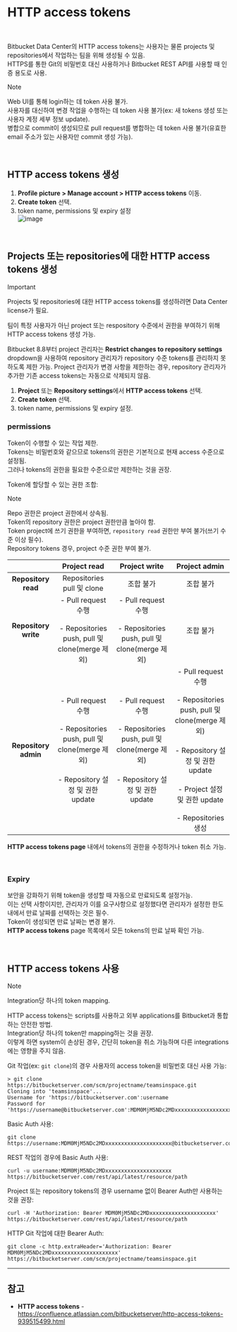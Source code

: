 # HTTP access tokens

<br>

Bitbucket Data Center의 HTTP access tokens는 사용자는 물론 projects 및 repositories에서 작업하는 팀을 위해 생성될 수 있음.  
HTTPS를 통한 Git의 비밀번호 대신 사용하거나 Bitbucket REST API를 사용할 때 인증 용도로 사용.

> [!NOTE]  
> Web UI를 통해 login하는 데 token 사용 불가.  
> 사용자를 대신하여 변경 작업을 수행하는 데 token 사용 불가(ex: 새 tokens 생성 또는 사용자 계정 세부 정보 update).  
> 병합으로 commit이 생성되므로 pull request를 병합하는 데 token 사용 불가(유효한 email 주소가 있는 사용자만 commit 생성 가능).

<br>

## HTTP access tokens 생성
1. **Profile picture > Manage account > HTTP access tokens** 이동.
2. **Create token** 선택.
3. token name, permissions 및 expiry 설정  
  ![image](https://confluence.atlassian.com/bitbucketserver/files/939515499/1095239964/1/1636429838193/CreateHTTPtoken.png)

<br>

## Projects 또는 repositories에 대한 HTTP access tokens 생성
> [!IMPORTANT]  
> Projects 및 repositories에 대한 HTTP access tokens를 생성하려면 Data Center license가 필요.

팀이 특정 사용자가 아닌 project 또는 respository 수준에서 권한을 부여하기 위해 HTTP access tokens 생성 가능.

Bitbucket 8.8부터 project 관리자는 **Restrict changes to repository settings** dropdown을 사용하여 repository 관리자가 repository 수준 tokens를 관리하지 못하도록 제한 가능.
Project 관리자가 변경 사항을 제한하는 경우, repository 관리자가 추가한 기존 access tokens는 자동으로 삭제되지 않음.

1. **Project** 또는 **Repository settings**에서 **HTTP access tokens** 선택.
2. **Create token** 선택.
3. token name, permissions 및 expiry 설정.

### permissions
Token이 수행할 수 있는 작업 제한.  
Tokens는 비밀번호와 같으므로 tokens의 권한은 기본적으로 현재 access 수준으로 설정됨.  
그러나 tokens의 권한을 필요한 수준으로만 제한하는 것을 권장.

Token에 할당할 수 있는 권한 조합:  
> [!NOTE]  
> Repo 권한은 project 권한에서 상속됨.  
> Token의 repository 권한은 project 권한만큼 높아야 함.  
> Token project에 쓰기 권한을 부여하면, `repository read` 권한만 부여 불가(쓰기 수준 이상 필수).  
> Repository tokens 경우, project 수준 권한 부여 불가.

| | Project read | Project write | Project admin |
:---: | :---: | :---: | :---:
**Repository read** | Repositories pull 및 clone | 조합 불가 | 조합 불가
**Repository write** | - Pull request 수행<br><br> - Repositories push, pull 및 clone(merge 제외) | - Pull request 수행<br><br> - Repositories push, pull 및 clone(merge 제외) | 조합 불가
**Repository admin** | - Pull request 수행<br><br> - Repositories push, pull 및 clone(merge 제외)<br><br> - Repository 설정 및 권한 update | - Pull request 수행<br><br> - Repositories push, pull 및 clone(merge 제외)<br><br> - Repository 설정 및 권한 update | - Pull request 수행<br><br> - Repositories push, pull 및 clone(merge 제외)<br><br> - Repository 설정 및 권한 update<br><br> - Project 설정 및 권한 update<br><br> - Repositories 생성

**HTTP access tokens page** 내에서 tokens의 권한을 수정하거나 token 취소 가능.

<br>

### Expiry
보안을 강화하기 위해 token을 생성할 때 자동으로 만료되도록 설정가능.  
이는 선택 사항이지만, 관리자가 이를 요구사항으로 설정했다면 관리자가 설정한 한도 내에서 만료 날짜를 선택하는 것은 필수.  
Token이 생성되면 만료 날짜는 변경 불가.  
**HTTP access tokens** page 목록에서 모든 tokens의 만료 날짜 확인 가능.

<br>

## HTTP access tokens 사용
> [!NOTE]  
> Integration당 하나의 token mapping.
> 
> HTTP access tokens는 scripts를 사용하고 외부 applications를 Bitbucket과 통합하는 안전한 방법.  
> Integration당 하나의 token만 mapping하는 것을 권장.  
> 이렇게 하면 system이 손상된 경우, 간단히 token을 취소 가능하며 다른 integrations에는 영향을 주지 않음.

Git 작업(ex: `git clone`)의 경우 사용자의 access token을 비밀번호 대신 사용 가능:
```
> git clone https://bitbucketserver.com/scm/projectname/teamsinspace.git
Cloning into 'teamsinspace'...
Username for 'https://bitbucketserver.com':username
Password for 'https://username@bitbucketserver.com':MDM0MjM5NDc2MDxxxxxxxxxxxxxxxxxxxxx
```

Basic Auth 사용:
```
git clone https://username:MDM0MjM5NDc2MDxxxxxxxxxxxxxxxxxxxxx@bitbucketserver.com/scm/projectname/teamsinspace.git
```

REST 작업의 경우에 Basic Auth 사용:
```
curl -u username:MDM0MjM5NDc2MDxxxxxxxxxxxxxxxxxxxxx https://bitbucketserver.com/rest/api/latest/resource/path
```

Project 또는 repository tokens의 경우 username 없이 Bearer Auth만 사용하는 것을 권장:
```
curl -H 'Authorization: Bearer MDM0MjM5NDc2MDxxxxxxxxxxxxxxxxxxxxx' https://bitbucketserver.com/rest/api/latest/resource/path
```

HTTP Git 작업에 대한 Bearer Auth:
```
git clone -c http.extraHeader='Authorization: Bearer MDM0MjM5NDc2MDxxxxxxxxxxxxxxxxxxxxx' https://bitbucketserver.com/scm/projectname/teamsinspace.git
```

<hr>

## 참고
- **HTTP access tokens** - https://confluence.atlassian.com/bitbucketserver/http-access-tokens-939515499.html
